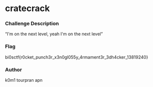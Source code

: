 # cratecrack

### Challenge Description

“I'm on the next level, yeah
I'm on the next level”

### Flag

bi0sctf{r0cket_punch3r_x3n0gl055y_4rmament3r_3dh4cker_13819240}

### Author

k0m1
tourpran
apn
